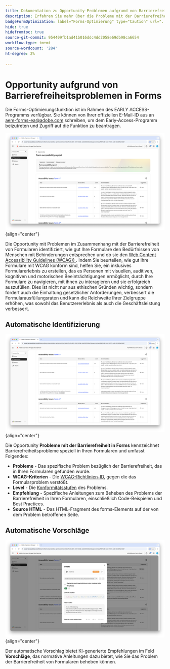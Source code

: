 ```yaml
---
title: Dokumentation zu Opportunity-Problemen aufgrund von Barrierefreiheit in Forms
description: Erfahren Sie mehr über die Probleme mit der Barrierefreiheit von Formularen und wie Sie damit die Barrierefreiheit von Formularen und das Benutzererlebnis auf Ihrer Website verbessern können.
badgeFormOptimization: label="Forms-Optimierung" type="Caution" url="../../opportunity-types/form-optimization.md" tooltip="Forms-Optimierung"
hide: true
hidefromtoc: true
source-git-commit: 954409fb1ad41b016ddc4dd2058e69db98ca6654
workflow-type: tm+mt
source-wordcount: '284'
ht-degree: 2%

---
```



# Opportunity aufgrund von Barrierefreiheitsproblemen in Forms

<span class="preview"> Die Forms-Optimierungsfunktion ist im Rahmen des EARLY ACCESS-Programms verfügbar. Sie können von Ihrer offiziellen E-Mail-ID aus an aem-forms-ea@adobe.com schreiben, um dem Early-Access-Programm beizutreten und Zugriff auf die Funktion zu beantragen. </span>

![Opportunity aufgrund von Barrierefreiheitsproblemen in Forms](./assets/forms-accessibility-issues/hero.png){align="center"}

Die Opportunity mit Problemen im Zusammenhang mit der Barrierefreiheit von Formularen identifiziert, wie gut Ihre Formulare den Bedürfnissen von Menschen mit Behinderungen entsprechen und ob sie den [Web Content Accessibility Guidelines (WCAG)) ](https://www.w3.org/TR/WCAG21/). Indem Sie beurteilen, wie gut Ihre Formulare mit WCAG konform sind, helfen Sie, ein inklusives Formularerlebnis zu erstellen, das es Personen mit visuellen, auditiven, kognitiven und motorischen Beeinträchtigungen ermöglicht, durch Ihre Formulare zu navigieren, mit ihnen zu interagieren und sie erfolgreich auszufüllen. Dies ist nicht nur aus ethischen Gründen wichtig, sondern fördert auch die Einhaltung gesetzlicher Anforderungen, verbessert die Formularausfüllungsraten und kann die Reichweite Ihrer Zielgruppe erhöhen, was sowohl das Benutzererlebnis als auch die Geschäftsleistung verbessert.

## Automatische Identifizierung

![Probleme mit der Barrierefreiheit von Formularen automatisch identifizieren](./assets/forms-accessibility-issues/auto-identify.png){align="center"}

Die Opportunity **Probleme mit der Barrierefreiheit in Forms** kennzeichnet Barrierefreiheitsprobleme speziell in Ihren Formularen und umfasst Folgendes:

* **Probleme** - Das spezifische Problem bezüglich der Barrierefreiheit, das in Ihren Formularen gefunden wurde.
* **WCAG-Kriterien** - Die [WCAG-Richtlinien-ID](https://www.w3.org/TR/WCAG21/), gegen die das Formularproblem verstößt.
* **Level** - Die [Konformitätsstufen](https://www.w3.org/WAI/WCAG21/Understanding/conformance#levels) des Problems.
* **Empfehlung** - Spezifische Anleitungen zum Beheben des Problems der Barrierefreiheit in Ihren Formularen, einschließlich Code-Beispielen und Best Practices.
* **Source HTML** - Das HTML-Fragment des forms-Elements auf der von dem Problem betroffenen Seite.

## Automatische Vorschläge

![Probleme mit der Barrierefreiheit von Formularen automatisch vorschlagen](./assets/forms-accessibility-issues/auto-suggest.png){align="center"}

Der automatische Vorschlag bietet KI-generierte Empfehlungen im Feld **Vorschläge**, das normative Anleitungen dazu bietet, wie Sie das Problem der Barrierefreiheit von Formularen beheben können.

<!-- 

## Auto-optimize

[!BADGE Ultimate]{type=Positive tooltip="Ultimate"}

![Auto-optimize forms accessibility issues](./assets/accessibility-issues/auto-optimize.png){align="center"}

Sites Optimizer Ultimate adds the ability to deploy auto-optimization for the form accessibility issues found.

>[!BEGINTABS]

>[!TAB Deploy optimization]

{{auto-optimize-deploy-optimization-slack}}

>[!TAB Request approval]

{{auto-optimize-request-approval}}

>[!ENDTABS]
-->

